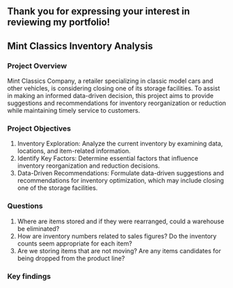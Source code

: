 ## Thank you for expressing your interest in reviewing my portfolio!

## Mint Classics Inventory Analysis

### Project Overview
Mint Classics Company, a retailer specializing in classic model cars and other vehicles, is considering closing one of its storage facilities. To assist in making an informed data-driven decision, this project aims to provide suggestions and recommendations for inventory reorganization or reduction while maintaining timely service to customers.

### Project Objectives
1. Inventory Exploration: Analyze the current inventory by examining data, locations, and item-related information.
2. Identify Key Factors: Determine essential factors that influence inventory reorganization and reduction decisions.
3. Data-Driven Recommendations: Formulate data-driven suggestions and recommendations for inventory optimization, which may include closing one of the storage facilities.

### Questions
1. Where are items stored and if they were rearranged, could a warehouse be eliminated?
2. How are inventory numbers related to sales figures? Do the inventory counts seem appropriate for each item?
3. Are we storing items that are not moving? Are any items candidates for being dropped from the product line?

### Key findings
